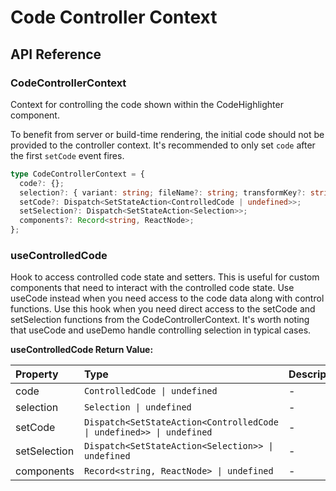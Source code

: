 # Code Controller Context

[//]: types.ts '<-- Autogenerated By (do not edit the following markdown directly)'

## API Reference

### CodeControllerContext

Context for controlling the code shown within the CodeHighlighter component.

To benefit from server or build-time rendering, the initial code should not be provided
to the controller context. It's recommended to only set `code` after the first `setCode`
event fires.

```typescript
type CodeControllerContext = {
  code?: {};
  selection?: { variant: string; fileName?: string; transformKey?: string };
  setCode?: Dispatch<SetStateAction<ControlledCode | undefined>>;
  setSelection?: Dispatch<SetStateAction<Selection>>;
  components?: Record<string, ReactNode>;
};
```

### useControlledCode

Hook to access controlled code state and setters. This is useful for custom components that need to interact with the controlled code state. Use useCode instead when you need access to the code data along with control functions. Use this hook when you need direct access to the setCode and setSelection functions from the CodeControllerContext. It's worth noting that useCode and useDemo handle controlling selection in typical cases.

**useControlledCode Return Value:**

| Property     | Type                                                                 | Description |
| :----------- | :------------------------------------------------------------------- | :---------- |
| code         | `ControlledCode \| undefined`                                        | -           |
| selection    | `Selection \| undefined`                                             | -           |
| setCode      | `Dispatch<SetStateAction<ControlledCode \| undefined>> \| undefined` | -           |
| setSelection | `Dispatch<SetStateAction<Selection>> \| undefined`                   | -           |
| components   | `Record<string, ReactNode> \| undefined`                             | -           |

